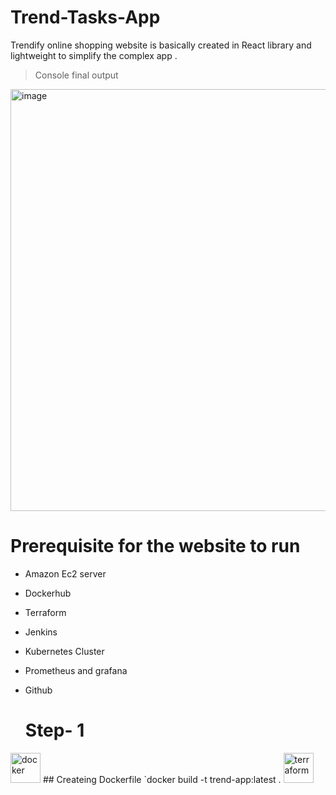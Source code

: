 # Trend-Tasks-App
Trendify online shopping website is basically created in React library and lightweight to simplify the complex app .
 
> Console final output
<img width="1355" height="675" alt="image" src="https://github.com/user-attachments/assets/20547e64-bd16-46d8-a45e-0a962efd8436" />

# Prerequisite for the website to run
- Amazon Ec2 server
- Dockerhub
- Terraform
- Jenkins
- Kubernetes Cluster
- Prometheus and grafana
- Github


  # Step- 1
<img width="48" height="48" src="https://img.icons8.com/fluency/48/docker.png" alt="docker"/>
## Createing Dockerfile
`docker build -t trend-app:latest .




<img width="48" height="48" src="https://img.icons8.com/color/48/terraform.png" alt="terraform"/>
